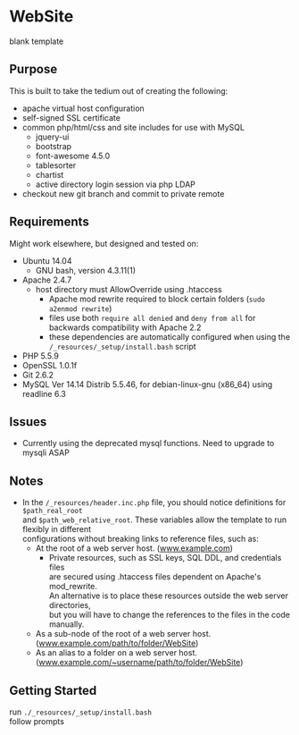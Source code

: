# WebSite
blank template

## Purpose
This is built to take the tedium out of creating the following:  

- apache virtual host configuration  
- self-signed SSL certificate  
- common php/html/css and site includes for use with MySQL  
  - jquery-ui
  - bootstrap
  - font-awesome 4.5.0
  - tablesorter
  - chartist
  - active directory login session via php LDAP
- checkout new git branch and commit to private remote

## Requirements
Might work elsewhere, but designed and tested on:  
- Ubuntu 14.04  
  - GNU bash, version 4.3.11(1)  
- Apache 2.4.7  
  - host directory must AllowOverride using .htaccess
    - Apache mod rewrite required to block certain folders (`sudo a2enmod rewrite`)
    - files use both `require all denied` and `deny from all` for backwards compatibility with Apache 2.2
    - these dependencies are automatically configured when using the `/_resources/_setup/install.bash` script
- PHP 5.5.9  
- OpenSSL 1.0.1f  
- Git 2.6.2
- MySQL  Ver 14.14 Distrib 5.5.46, for debian-linux-gnu (x86_64) using readline 6.3

## Issues
- Currently using the deprecated mysql functions. Need to upgrade to mysqli ASAP

## Notes
- In the `/_resources/header.inc.php` file, you should notice definitions for `$path_real_root`  
  and `$path_web_relative_root`. These variables allow the template to run flexibly in different  
  configurations without breaking links to reference files, such as:
  - At the root of a web server host. (www.example.com)
    - Private resources, such as SSL keys, SQL DDL, and credentials files  
      are secured using .htaccess files dependent on Apache's mod_rewrite.  
      An alternative is to place these resources outside the web server directories,  
      but you will have to change the references to the files in the code manually.
  - As a sub-node of the root of a web server host. (www.example.com/path/to/folder/WebSite)
  - As an alias to a folder on a web server host. (www.example.com/~username/path/to/folder/WebSite)

## Getting Started
run `./_resources/_setup/install.bash`  
follow prompts
